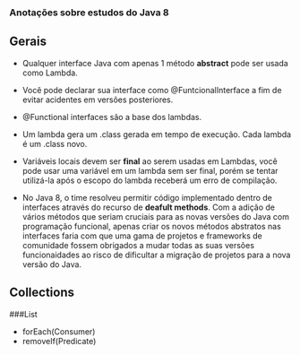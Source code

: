 ### Anotações sobre estudos do Java 8

## Gerais

- Qualquer interface Java com apenas 1 método <b>abstract</b> pode ser usada como Lambda.

- Você pode declarar sua interface como @FuntcionalInterface a fim de evitar acidentes em versões posteriores.

- @Functional interfaces são a base dos lambdas. 

- Um lambda gera um .class gerada em tempo de execução. Cada lambda é um .class novo.

- Variáveis locais devem ser <b>final</b> ao serem usadas em Lambdas, você pode usar uma variável em um lambda sem ser final, porém se tentar utilizá-la após o escopo do lambda receberá um erro de compilação.

- No Java 8, o time resolveu permitir código implementado dentro de interfaces através do recurso de <b>deafult methods</b>. Com a adição de vários métodos que seriam cruciais para as novas versões do Java com programação funcional, apenas criar os novos métodos abstratos nas interfaces faria com que uma gama de projetos e frameworks de comunidade fossem obrigados a mudar todas as suas versões funcionaidades ao risco de dificultar a migração de projetos para a nova versão do Java.


## Collections
###List
- forEach(Consumer)
- removeIf(Predicate)